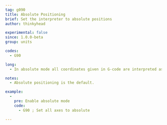 ```yaml
---
tag: g090
title: Absolute Positioning
brief: Set the interpreter to absolute positions
author: thinkyhead

experimental: false
since: 1.0.0-beta
group: units

codes:
  - G90

long:
  - In absolute mode all coordinates given in G-code are interpreted as positions in the logical coordinate space. This includes the extruder position unless overridden by [`M83`](/docs/gcode/M083.html).

notes:
  - Absolute positioning is the default.

example:
  -
    pre: Enable absolute mode
    code:
      - G90 ; Set all axes to absolute

---
```

